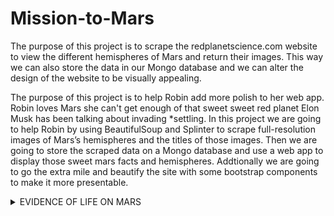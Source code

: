 # Mission-to-Mars

The purpose of this project is to scrape the redplanetscience.com website to view the different hemispheres of Mars and return their images. This way we can also store the data in our Mongo database and we can alter the design of the website to be visually appealing. 

The purpose of this project is to help Robin add more polish to her web app. Robin loves Mars she can't get enough of that sweet sweet red planet Elon Musk has been talking about invading *settling. In this project we are going to help Robin by using BeautifulSoup and Splinter to scrape full-resolution images of Mars’s hemispheres and the titles of those images. Then we are going to store the scraped data on a Mongo database and use a web app to display those sweet mars facts and hemispheres. Addtionally we are going to go the extra mile and beautify the site with some bootstrap components to make it more presentable.














<details><summary>EVIDENCE OF LIFE ON MARS</summary>
<p>

The web scraping app also found evidence of life on mars please see below: 

![Life on Mars!!](https://raw.githubusercontent.com/paulerlic/Mission-to-Mars/main/imgs/oddscrapingresult.png)
</p>
</details>


